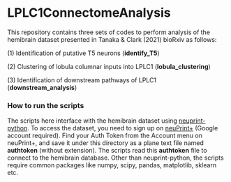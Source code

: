 # LPLC1ConnectomeAnalysis
This repository contains three sets of codes to perform analysis of the hemibrain dataset presented in Tanaka & Clark (2021) bioRxiv as follows:

(1) Identification of putative T5 neurons (**identify_T5**)

(2) Clustering of lobula columnar inputs into LPLC1 (**lobula_clustering**)

(3) Identification of downstream pathways of LPLC1 (**downstream_analysis**)

### How to run the scripts
The scripts here interface with the hemibrain dataset using [neuprint-python](https://github.com/connectome-neuprint/neuprint-python).
To access the dataset, you need to sign up on [neuPrint+](https://neuprint.janelia.org/) (Google account required). Find your Auth Token from the Account menu on neuPrint+, and save it under this directory as a plane text file named **authtoken** (without extension). The scripts read this **authtoken** file to connect to the hemibrain database.
Other than neuprint-python, the scripts require common packages like numpy, scipy, pandas, matplotlib, sklearn etc.
